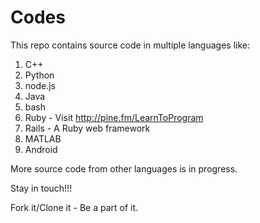 Codes
=====

This repo contains source code in multiple languages like:

1. C++
2. Python
3. node.js
4. Java
5. bash
6. Ruby - Visit http://pine.fm/LearnToProgram
7. Rails - A Ruby web framework
8. MATLAB
9. Android

More source code from other languages is in progress.

Stay in touch!!!

Fork it/Clone it - Be a part of it.
